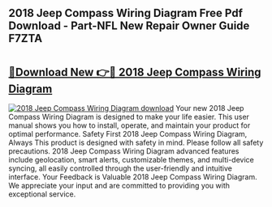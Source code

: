## 2018 Jeep Compass Wiring Diagram Free Pdf Download - Part-NFL New Repair Owner Guide F7ZTA

# <h2><a href="http://dftvrtj.blite.top/?on=2018+Jeep+Compass+Wiring+Diagram">🔗Download New 👉🔴 2018 Jeep Compass Wiring Diagram</a></h2>

[![2018 Jeep Compass Wiring Diagram download](https://i.imgur.com/lujVjoI.png)](http://dftvrtj.blite.top/?on=2018+Jeep+Compass+Wiring+Diagram)
Your new 2018 Jeep Compass Wiring Diagram is designed to make your life easier. This user manual shows you how to install, operate, and maintain your product for optimal performance. Safety First 2018 Jeep Compass Wiring Diagram, Always This product is designed with safety in mind. Please follow all safety precautions. 2018 Jeep Compass Wiring Diagram advanced features include geolocation, smart alerts, customizable themes, and multi-device syncing, all easily controlled through the user-friendly and intuitive interface. Your Feedback is Valuable 2018 Jeep Compass Wiring Diagram. We appreciate your input and are committed to providing you with exceptional service.
